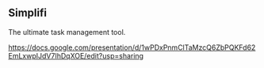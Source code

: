 ## Simplifi
The ultimate task management tool.

https://docs.google.com/presentation/d/1wPDxPnmClTaMzcQ6ZbPQKFd62EmLxwpIJdV7IhDqXOE/edit?usp=sharing
